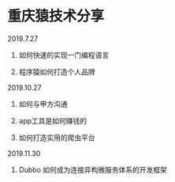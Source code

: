 # 重庆猿技术分享

2019.7.27

1. 如何快速的实现一门编程语言

2. 程序猿如何打造个人品牌


2019.10.27

1. 如何与甲方沟通

3. app工具是如何赚钱的

4. 如何打造实用的爬虫平台

2019.11.30

1. Dubbo 如何成为连接异构微服务体系的开发框架